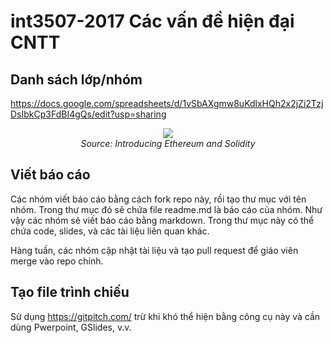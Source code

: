 # int3507-2017 Các vấn đề hiện đại CNTT

## Danh sách lớp/nhóm
https://docs.google.com/spreadsheets/d/1vSbAXgmw8uKdlxHQh2x2jZi2TzjDsIbkCp3FdBI4gQs/edit?usp=sharing

<p align="center">
<img src="https://github.com/nesso99/int3507-2017/blob/master/ethereum-group-8/img/howtowork.PNG?raw=true"/>
<br/>
<i>Source: Introducing Ethereum and Solidity</i>
</p>





</center>

## Viết báo cáo
Các nhóm viết báo cáo bằng cách fork repo này, rồi tạo thư mục với tên nhóm. Trong thư mục đó sẽ chứa file readme.md là báo cáo của nhóm. Như vậy các nhóm sẽ viết báo cáo bằng markdown. Trong thư mục này có thể chứa code, slides, và các tài liệu liên quan khác. 

Hàng tuần, các nhóm cập nhật tài liệu và tạo pull request để giáo viên merge vào repo chính.

## Tạo file trình chiếu
Sử dụng https://gitpitch.com/ trừ khi khó thể hiện bằng công cụ này và cần dùng Pwerpoint, GSlides, v.v.


